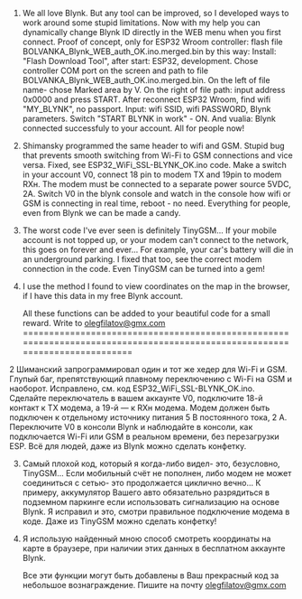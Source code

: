 1.  We all love Blynk. But any tool can be improved, so I developed ways to work around some stupid limitations.
  Now with my help you can dynamically change Blynk ID directly in the WEB menu when you first connect.
   Proof of concept, only for ESP32 Wroom controller: flash file BOLVANKA_Blynk_WEB_auth_OK.ino.merged.bin by this way: 
   Install: "Flash Download Tool", after start: ESP32, development. Chose controller COM port on the screen and 
   path to file BOLVANKA_Blynk_WEB_auth_OK.ino.merged.bin. On the left of file name- chose Marked area by V. 
   On the right of file path: input address 0x0000 and press START. 
    After reconnect ESP32 Wroom, find wifi "MY_BLYNK", no passport. 
     Input: wifi SSID, wifi PASSWORD, Blynk parameters. Switch "START BLYNK in work" - ON. And vualia:
    Blynk connected successfuly to your 
     account. All for people now! 
2. Shimansky programmed the same header to wifi and GSM.
  Stupid bug that prevents smooth switching from Wi-Fi to GSM connections and vice versa.
   Fixed, see ESP32_WiFi_SSL-BLYNK_OK.ino code.
   Make a switch in your account V0, connect 18 pin to modem TX and 19pin to modem RXн. 
The modem must be connected to a separate power source 5VDC, 2A. 
Switch V0 in the blynk console and watch in the console how wifi or GSM is connecting in real time, reboot - no need.
 Everything for people, even from Blynk we can be made a candy.
3. The worst code I've ever seen is definitely TinyGSM...
If your mobile account is not topped up, or your modem can't connect to the network,
 this goes on forever and ever... For example, your car's battery will die in an underground parking.
I fixed that too, see the correct modem connection in the code.
Even TinyGSM can be turned into a gem!

4. I use the method I found to view coordinates on the map in the browser, if I have this data in my free Blynk account.

   All these functions can be added to your beautiful code for a small reward. Write to olegfilatov@gmx.com
===========================================================================================================================

2 Шиманский запрограммировал один и тот же хедер для Wi-Fi и GSM.
Глупый баг, препятствующий плавному переключению с Wi-Fi на GSM и наоборот.
Исправлено, см. код ESP32_WiFi_SSL-BLYNK_OK.ino.
  Сделайте переключатель в вашем аккаунте V0, подключите 18-й контакт к TX модема, а 19-й — к RXн модема.
Модем должен быть подключен к отдельному источнику питания 5 В постоянного тока, 2 А.
  Переключите V0 в консоли Blynk и наблюдайте в консоли, как подключается Wi-Fi или GSM в реальном времени, без перезагрузки ESP.
Всё для людей, даже из Blynk можно сделать конфетку.

3. Самый плохой код, который я когда-либо видел- это, безусловно, TinyGSM...
 Если мобильный счёт не пополнен, либо модем не может соединиться с сетью- это продолжается циклично вечно...
 К примеру, аккумулятор Вашего авто обязательно разрядиться в подземном паркинге если использовать сигнализацию на основе Blynk.
 Я исправил и это, смотри правильное подключение модема в коде. 
Даже из TinyGSM можно сделать конфетку!

4. Я использую найденный мною способ смотреть координаты на карте в браузере, при наличии этих данных в бесплатном аккаунте Blynk.
 
   Все эти функции могут быть добавлены в Ваш прекрасный код за небольшое вознаграждение. Пишите на почту olegfilatov@gmx.com
   
